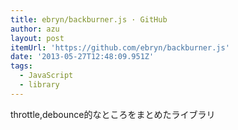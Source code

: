 ```yaml
---
title: ebryn/backburner.js · GitHub
author: azu
layout: post
itemUrl: 'https://github.com/ebryn/backburner.js'
date: '2013-05-27T12:48:09.951Z'
tags:
  - JavaScript
  - library
---
```

throttle,debounce的なところをまとめたライブラリ
